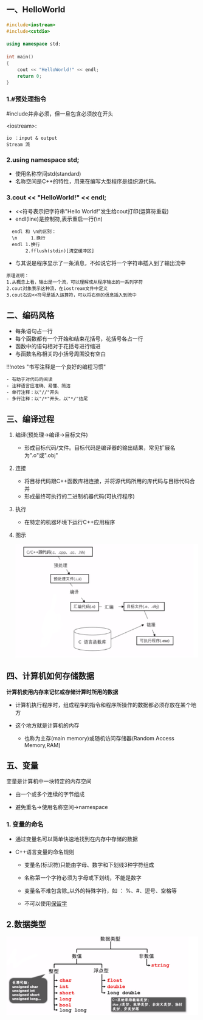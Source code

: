 
## 一、HelloWorld

```c++
#include<iostream>
#include<cstdio>

using namespace std;

int main()
{
	cout << "HelloWorld!" << endl;
	return 0;
}
```

### 1.#预处理指令

\#include并非必须，但一旦包含必须放在开头

\<iostream\>:
```text
io ：input & output
Stream 流
```

### 2.using namespace std;

- 使用名称空间std(standard)
- 名称空间是C++的特性，用来在编写大型程序是组织源代码。

### 3.cout << "HelloWorld!" << endl;

- <<符号表示把字符串"Hello World!"发生给cout打印(运算符重载)
- endl(line)是控制符,表示重启一行(\n)

```text
  endl 和 \n的区别：
  \n     1.换行
  endl 1.换行
  	   2.fflush(stdin)[清空缓冲区]
```

- 与其说是程序显示了一条消息，不如说它将一个字符串插入到了输出流中

```
原理说明：
1.从概念上看，输出是一个流，可以理解成从程序输出的一系列字符
2.cout对象表示这种流，在iostream文件中定义
3.cout右边<<符号是插入运算符，可以将右侧的信息插入到流中
```

## 二、编码风格

- 每条语句占一行
- 每个函数都有一个开始和结束花括号，花括号各占一行
- 函数中的语句相对于花括号进行缩进
- 与函数名称相关的小括号周围没有空白

!!!notes  "书写注释是一个良好的编程习惯"
    
    - 有助于对代码的阅读
    - 注释语言应准确、易懂、简洁
    - 单行注释：以"//"开头
    - 多行注释：以"/*"开头，以"*/"结尾
    
## 三、编译过程

1. 编译(预处理->编译->目标文件)
    
    - 形成目标代码/文件。目标代码是编译器的输出结果，常见扩展名为".o"或".obj"

2. 连接
    
    - 将目标代码跟C++函数库相连接，并将源代码所用的库代码与目标代码合并
    - 形成最终可执行的二进制机器代码(可执行程序)

3. 执行

    - 在特定的机器环境下运行C++应用程序
 
4. 图示

    ![imag](https://raw.githubusercontent.com/Alikas0/files/master/img/20190730132639.png)


## 四、计算机如何存储数据

**计算机使用内存来记忆或存储计算时所用的数据**
    
   - 计算机执行程序时，组成程序的指令和程序所操作的数据都必须存放在某个地方
    
   - 这个地方就是计算机的内存
   
     - 也称为主存(main memory)或随机访问存储器(Random Access Memory,RAM)

## 五、变量

变量是计算机中一块特定的内存空间

- 由一个或多个连续的字节组成

- 避免重名->使用名称空间->namespace

### 1. 变量的命名

- 通过变量名可以简单快速地找到在内存中存储的数据

- C++语言变量的命名规则

    - 变量名(标识符)只能由字母、数字和下划线3种字符组成
    
    - 名称第一个字符必须为字母或下划线，不能是数字
    
    - 变量名不难包含除_以外的特殊字符，如 ： %、#、逗号、空格等
    
    - 不可以使用[保留字](https://alikas.cf/notes/cpp/keyname/)

## 2.数据类型

![](https://raw.githubusercontent.com/Alikas0/files/master/img/20190730143642.png)
